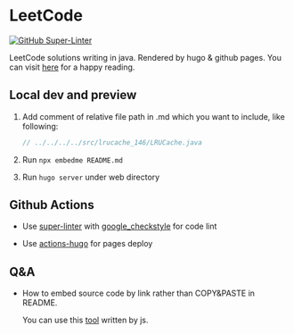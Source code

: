 # LeetCode

[![GitHub Super-Linter](https://github.com/NoSugarCoffee/leetcode/workflows/Lint%20Code%20Base/badge.svg)](https://github.com/marketplace/actions/super-linter)

LeetCode solutions writing in java. Rendered by hugo & github pages.
You can visit [here](https://nosugarcoffee.github.io/leetcode) for a happy reading.

## Local dev and preview

1. Add comment of relative file path in .md which you want to include, like following:

    ```java
    // ../../../../src/lrucache_146/LRUCache.java
    ```

2. Run `npx embedme README.md`

3. Run `hugo server` under web directory

## Github Actions

- Use [super-linter](https://github.com/github/super-linter) with [google_checkstyle](https://github.com/checkstyle/checkstyle/blob/2954d8723003ef229f5825510a433ab8c60f2774/src/main/resources/google_checks.xml) for code lint

- Use [actions-hugo](https://github.com/peaceiris/actions-hugo) for pages deploy


## Q&A

- How to embed source code by link rather than COPY&PASTE in README.

  You can use this [tool](https://github.com/zakhenry/embedme) written by js.